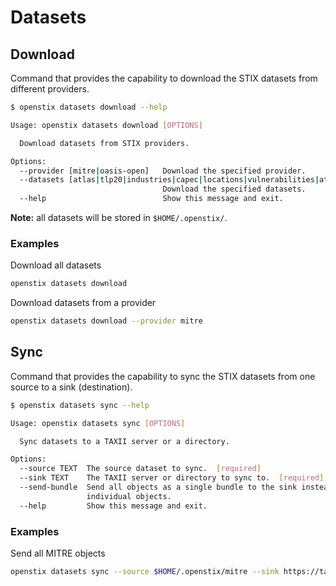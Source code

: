 # Datasets

## Download

Command that provides the capability to download the STIX datasets from different providers.

```bash
$ openstix datasets download --help

Usage: openstix datasets download [OPTIONS]

  Download datasets from STIX providers.

Options:
  --provider [mitre|oasis-open]   Download the specified provider.
  --datasets [atlas|tlp20|industries|capec|locations|vulnerabilities|attack]
                                  Download the specified datasets.
  --help                          Show this message and exit.
```

**Note:** all datasets will be stored in `$HOME/.openstix/`.

### Examples

Download all datasets
```bash
openstix datasets download
```

Download datasets from a provider
```bash
openstix datasets download --provider mitre
```

## Sync

Command that provides the capability to sync the STIX datasets from one source to a sink (destination).

```bash
$ openstix datasets sync --help

Usage: openstix datasets sync [OPTIONS]

  Sync datasets to a TAXII server or a directory.

Options:
  --source TEXT  The source dataset to sync.  [required]
  --sink TEXT    The TAXII server or directory to sync to.  [required]
  --send-bundle  Send all objects as a single bundle to the sink instead of
                 individual objects.
  --help         Show this message and exit.
```

### Examples

Send all MITRE objects
```bash
openstix datasets sync --source $HOME/.openstix/mitre --sink https://taxii.example.com/taxii2/mitre/
```